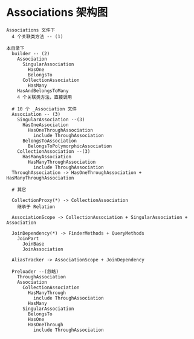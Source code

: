 # Associations 架构图

    Associations 文件下
      4 个关联类方法 -- (1)

    本目录下
      builder -- (2)
        Association
          SingularAssociation
            HasOne
            BelongsTo
          CollectionAssociation
            HasMany
        HasAndBelongsToMany
        4 个关联类方法，直接调用

      # 10 个 _Association 文件
      Association -- (3)
        SingularAssociation --(3)
          HasOneAssociation
            HasOneThroughAssociation
              include ThroughAssociation
          BelongsToAssociation
            BelongsToPolymorphicAssociation
        CollectionAssociation --(3)
          HasManyAssociation
            HasManyThroughAssociation
              include ThroughAssociation
      ThroughAssociation -> HasOneThroughAssociation + HasManyThroughAssociation

      # 其它

      CollectionProxy(*) -> CollectionAssociation
        继承于 Relation

      AssociationScope -> CollectionAssociation + SingularAssociation + Association

      JoinDependency(*) -> FinderMethods + QueryMethods
        JoinPart
          JoinBase
          JoinAssociation

      AliasTracker -> AssociationScope + JoinDependency

      Preloader --(忽略)
        ThroughAssociation
        Association
          CollectionAssociation
            HasManyThrough
              include ThroughAssociation
            HasMany
          SingularAssociation
            BelongsTo
            HasOne
            HasOneThrough
              include ThroughAssociation
